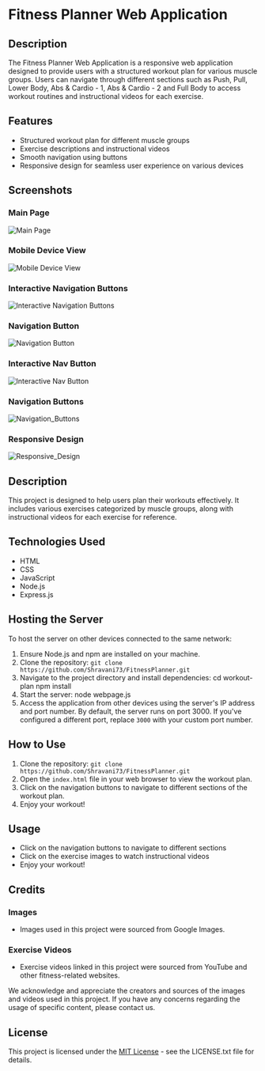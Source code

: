 # Fitness Planner Web Application

## Description

The Fitness Planner Web Application is a responsive web application designed to provide users with a structured workout plan for various muscle groups. Users can navigate through different sections such as Push, Pull, Lower Body, Abs & Cardio - 1, Abs & Cardio - 2 and Full Body to access workout routines and instructional videos for each exercise.

## Features

- Structured workout plan for different muscle groups
- Exercise descriptions and instructional videos
- Smooth navigation using buttons
- Responsive design for seamless user experience on various devices

## Screenshots

### Main Page
![Main Page](public/screenshots/mainpage.png)

### Mobile Device View
![Mobile Device View](public/screenshots/mobile_device_mainpage.jpeg)

### Interactive Navigation Buttons
![Interactive Navigation Buttons](public/screenshots/mobile_device_mainpage.png)

### Navigation Button
![Navigation Button](public/screenshots/nav_button.png)

### Interactive Nav Button
![Interactive Nav Button](public/screenshots/interactive_nav_button.png)

### Navigation Buttons
![Navigation_Buttons](public/screenshots/navigation_buttons.png)
### Responsive Design
![Responsive_Design](public/screenshots/responsive_design.png)

## Description

This project is designed to help users plan their workouts effectively. It includes various exercises categorized by muscle groups, along with instructional videos for each exercise for reference.

## Technologies Used

- HTML
- CSS
- JavaScript
- Node.js
- Express.js

## Hosting the Server

To host the server on other devices connected to the same network:

1. Ensure Node.js and npm are installed on your machine.
2. Clone the repository:
`git clone https://github.com/Shravani73/FitnessPlanner.git`
3. Navigate to the project directory and install dependencies:
cd workout-plan
npm install
4. Start the server:
node webpage.js
5. Access the application from other devices using the server's IP address and port number. By default, the server runs on port 3000. If you've configured a different port, replace `3000` with your custom port number.

## How to Use

1. Clone the repository:
`git clone https://github.com/Shravani73/FitnessPlanner.git`
2. Open the `index.html` file in your web browser to view the workout plan.
3. Click on the navigation buttons to navigate to different sections of the workout plan.
4. Enjoy your workout!

## Usage

- Click on the navigation buttons to navigate to different sections
- Click on the exercise images to watch instructional videos
- Enjoy your workout!

## Credits

### Images
- Images used in this project were sourced from Google Images.

### Exercise Videos
- Exercise videos linked in this project were sourced from YouTube and other fitness-related websites.

We acknowledge and appreciate the creators and sources of the images and videos used in this project. If you have any concerns regarding the usage of specific content, please contact us.

## License

This project is licensed under the [MIT License](LICENSE.txt) - see the LICENSE.txt file for details.

